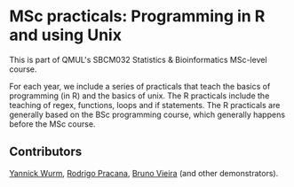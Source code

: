 # MSc practicals: Programming in R and using Unix

This is part of QMUL's SBCM032 Statistics & Bioinformatics MSc-level course. 

For each year, we include a series of practicals that teach the basics of programming (in R) and the basics of unix. The R practicals include the teaching of regex, functions, loops and if statements. The R practicals are generally based on the BSc programming course, which generally happens before the MSc course.

## Contributors

[Yannick Wurm](http://yannick.poulet.org), [Rodrigo Pracana](http://www.sbcs.qmul.ac.uk/staff/rodrigopracana.html), [Bruno Vieira](https://github.com/bmpvieira) (and other demonstrators).

